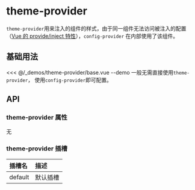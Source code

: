 # theme-provider

`theme-provider`用来注入的组件的样式，由于同一组件无法访问被注入的配置（[Vue 的 provide/inject 特性](https://v3.vuejs.org/guide/composition-api-provide-inject.html#reactivity)），`config-provider` 在内部使用了该组件。

## 基础用法

<<< @/_demos/theme-provider/base.vue
--demo 一般无需直接使用`theme-provider`， 使用`config-provider`即可配置。


## API

### theme-provider 属性

无

### theme-provider 插槽

| 插槽名 | 描述     |
| :----- | :------- |
| default | 默认插槽 |
